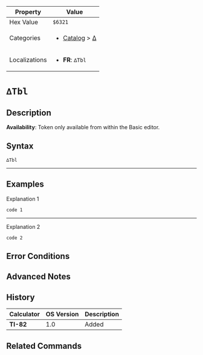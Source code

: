 | Property      | Value |
|---------------|-------|
| Hex Value     | `$6321`|
| Categories    | <ul><li>[Catalog](<../categories/Catalog.md>) > [∆](<../categories/Catalog.md#∆>)</li></ul> |
| Localizations | <ul><li><b>FR</b>: `∆Tbl`</li></ul> |

# `∆Tbl`

## Description



<b>Availability</b>: Token only available from within the Basic editor.

## Syntax
`∆Tbl`

<hr>

## Examples

Explanation 1
```ti-basic
code 1
```
---
Explanation 2
```ti-basic
code 2
```

## Error Conditions


## Advanced Notes


## History
| Calculator | OS Version | Description |
|------------|------------|-------------|
| <b>TI-82</b> | 1.0 | Added

## Related Commands

    